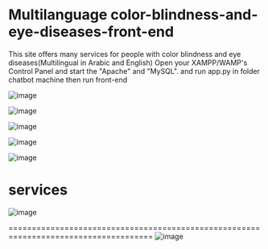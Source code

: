 # Multilanguage color-blindness-and-eye-diseases-front-end
This site offers many services for people with color blindness and eye diseases(Multilingual in Arabic and English)
Open your XAMPP/WAMP's Control Panel and start the "Apache" and "MySQL".
and run app.py in folder chatbot machine then run front-end


![image](https://github.com/OmniaEl-Sheikh/Multilanguage-color-blindness-and-eye-diseases-front-end/assets/92062597/79e0a748-49df-4b12-9442-c40331e1511c)

![image](https://github.com/OmniaEl-Sheikh/Multilanguage-color-blindness-and-eye-diseases-front-end/assets/92062597/ae2f1947-8082-45af-b92c-3a220c9b5588)

![image](https://github.com/OmniaEl-Sheikh/Multilanguage-color-blindness-and-eye-diseases-front-end/assets/92062597/6c9e578a-c038-48ef-a198-c539e198e539)

![image](https://github.com/OmniaEl-Sheikh/Multilanguage-color-blindness-and-eye-diseases-front-end/assets/92062597/c9c1cd28-a2fe-484f-9051-63d06fc21060)

![image](https://github.com/OmniaEl-Sheikh/Multilanguage-color-blindness-and-eye-diseases-front-end/assets/92062597/f9f44882-54df-4af6-a4c6-3937cc5ca53c)

# services
![image](https://github.com/OmniaEl-Sheikh/Multilanguage-color-blindness-and-eye-diseases-front-end/assets/92062597/9098b6e1-e0a7-4ad4-b7f0-79feea45a414)

=====================================================================================
![image](https://github.com/OmniaEl-Sheikh/Multilanguage-color-blindness-and-eye-diseases-front-end/assets/92062597/08a187dd-0a4f-4c6b-a31f-9a962be45f84)

